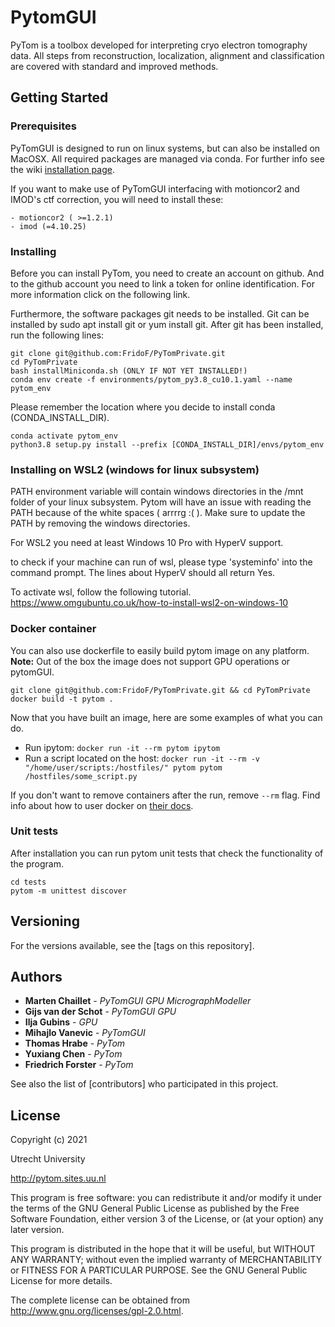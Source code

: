 # PytomGUI

PyTom is a toolbox developed for interpreting cryo electron tomography data. All steps from reconstruction, localization, alignment and classification are covered with standard and improved methods.

## Getting Started

### Prerequisites

PyTomGUI is designed to run on linux systems, but can also be installed on MacOSX. All required packages are managed via conda. For further info see the wiki [installation page](https://github.com/FridoF/PyTomPrivate/wiki/Installation).

If you want to make use of PyTomGUI interfacing with motioncor2 and IMOD's ctf correction, you will need to install these:

```
- motioncor2 ( >=1.2.1)
- imod (=4.10.25)
```

### Installing

Before you can install PyTom, you need to create an account on github. And to the github account you need to link a token for online identification. For more information click on the following link.

Furthermore, the software packages git needs to be installed. Git can be installed by sudo apt install git or yum install git. After git has been installed, run the following lines:

```
git clone git@github.com:FridoF/PyTomPrivate.git
cd PyTomPrivate
bash installMiniconda.sh (ONLY IF NOT YET INSTALLED!)
conda env create -f environments/pytom_py3.8_cu10.1.yaml --name pytom_env
```

Please remember the location where you decide to install conda (CONDA_INSTALL_DIR). 

```
conda activate pytom_env
python3.8 setup.py install --prefix [CONDA_INSTALL_DIR]/envs/pytom_env
```

### Installing on WSL2 (windows for linux subsystem)

PATH environment variable will contain windows directories in the /mnt folder of your linux subsystem. Pytom will have an issue with reading the PATH because of the white spaces ( arrrrg :( ). Make sure to update the PATH by removing the windows directories.

For WSL2 you need at least Windows 10 Pro with HyperV support.

to check if your machine can run of wsl, please type 'systeminfo' into the command prompt. The lines about HyperV should all return Yes.

To activate wsl, follow the following tutorial.
https://www.omgubuntu.co.uk/how-to-install-wsl2-on-windows-10


### Docker container

You can also use dockerfile to easily build pytom image on any platform.  
**Note:** Out of the box the image does not support GPU operations or pytomGUI.
```
git clone git@github.com:FridoF/PyTomPrivate.git && cd PyTomPrivate
docker build -t pytom .
```

Now that you have built an image, here are some examples of what you can do.
- Run ipytom: `docker run -it --rm pytom ipytom`  
- Run a script located on the host: `docker run -it --rm -v "/home/user/scripts:/hostfiles/" pytom pytom /hostfiles/some_script.py`

If you don't want to remove containers after the run, remove `--rm` flag.
Find info about how to user docker on [their docs](https://docs.docker.com/).


### Unit tests

After installation you can run pytom unit tests that check the functionality of the program.

```
cd tests
pytom -m unittest discover
```

## Versioning

For the versions available, see the [tags on this repository]. 

## Authors

* **Marten Chaillet**    - *PyTomGUI* *GPU* *MicrographModeller*
* **Gijs van der Schot** - *PyTomGUI* *GPU*
* **Ilja Gubins**        - *GPU*
* **Mihajlo Vanevic**    - *PyTomGUI*
* **Thomas Hrabe**       - *PyTom* 
* **Yuxiang Chen**       - *PyTom*
* **Friedrich Forster**  - *PyTom* 

See also the list of [contributors] who participated in this project.

## License

Copyright (c) 2021

Utrecht University

http://pytom.sites.uu.nl

This program is free software: you can redistribute it and/or modify
it under the terms of the GNU General Public License as published by
the Free Software Foundation, either version 3 of the License, or
(at your option) any later version.

This program is distributed in the hope that it will be useful,
but WITHOUT ANY WARRANTY; without even the implied warranty of
MERCHANTABILITY or FITNESS FOR A PARTICULAR PURPOSE.  See the
GNU General Public License for more details.

The complete license can be obtained from 
http://www.gnu.org/licenses/gpl-2.0.html.
